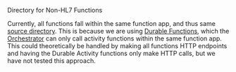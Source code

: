 Directory for Non-HL7 Functions

Currently, all functions fall within the same function app, and thus same [source directory](fns-csv-pipeline). This is because we are using [Durable Functions](https://learn.microsoft.com/en-us/azure/azure-functions/durable/durable-functions-overview), which the [Orchestrator](https://learn.microsoft.com/en-us/azure/azure-functions/durable/durable-functions-orchestrations) can only call activity functions within the same function app. This could theoretically be handled by making all functions HTTP endpoints and having the Durable Activity functions only make HTTP calls, but we have not tested this approach.
